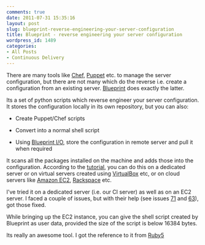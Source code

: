 ```yaml
---
comments: true
date: 2011-07-31 15:35:16
layout: post
slug: blueprint-reverse-engineering-your-server-configuration
title: Blueprint - reverse engineering your server configuration
wordpress_id: 1489
categories:
- All Posts
- Continuous Delivery
---
```


There are many tools like [Chef](http://wiki.opscode.com/display/chef/Home), [Puppet](http://projects.puppetlabs.com/projects/puppet) etc. to manage the server configuration, but there are not many which do the reverse i.e. create a configuration from an existing server. [Blueprint](https://github.com/devstructure/blueprint) does exactly the latter.

Its a set of python scripts which reverse engineer your server configuration. It stores the configuration locally in its own repository, but you can also:



	
  * Create Puppet/Chef scripts

	
  * Convert into a normal shell script

	
  * Using [Blueprint I/O](https://github.com/devstructure/blueprint-io), store the configuration in remote server and pull it when required


It scans all the packages installed on the machine and adds those into the configuration. According to the [tutorial](https://devstructure.com/docs/tutorial.html), you can do this on a dedicated server or on virtual servers created using [VirtualBox](http://www.virtualbox.org/) etc, or on cloud servers like [Amazon EC2](http://aws.amazon.com/ec2), [Rackspace](http://www.rackspacecloud.com/cloud_hosting_products/servers) etc.

I've tried it on a dedicated server (i.e. our CI server) as well as on an EC2 server. I faced a couple of issues, but with their help (see issues [71](https://github.com/devstructure/blueprint/issues/71) and [63](https://github.com/devstructure/blueprint/issues/63)), got those fixed.

While bringing up the EC2 instance, you can give the shell script created by Blueprint as user data, provided the size of the script is below 16384 bytes.

Its really an awesome tool. I got the reference to it from [Ruby5](http://ruby5.envylabs.com/episodes/189-episode-186-june-24-2011/stories/1668-blueprint)
